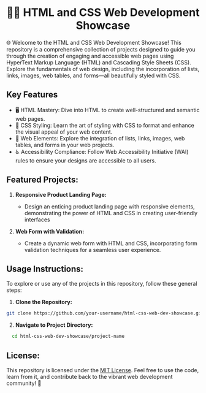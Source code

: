 <div align="center">
  
# 👨‍💻 HTML and CSS Web Development Showcase

</div>

🌐 Welcome to the HTML and CSS Web Development Showcase! This repository is a comprehensive collection of projects designed to guide you through the creation of engaging and accessible web pages using HyperText Markup Language (HTML) and Cascading Style Sheets (CSS). Explore the fundamentals of web design, including the incorporation of lists, links, images, web tables, and forms—all beautifully styled with CSS.

## Key Features

  - 🖥️ HTML Mastery: Dive into HTML to create well-structured and semantic web pages.
  - 🎨 CSS Styling: Learn the art of styling with CSS to format and enhance the visual appeal of your web content.
  - 🌈 Web Elements: Explore the integration of lists, links, images, web tables, and forms in your web projects.
  - ♿ Accessibility Compliance: Follow Web Accessibility Initiative (WAI) rules to ensure your designs are accessible to all users.

## **Featured Projects:**

  1. **Responsive Product Landing Page:**
     - Design an enticing product landing page with responsive elements, demonstrating the power of HTML and CSS in creating user-friendly interfaces

  2. **Web Form with Validation:**
     - Create a dynamic web form with HTML and CSS, incorporating form validation techniques for a seamless user experience.

## **Usage Instructions:**

To explore or use any of the projects in this repository, follow these general steps:

1. **Clone the Repository:**

```bash
git clone https://github.com/your-username/html-css-web-dev-showcase.git
```

2. **Navigate to Project Directory:**
 
  ```bash
    cd html-css-web-dev-showcase/project-name
  ```

## **License:**

This repository is licensed under the [MIT License](./LICENSE). Feel free to use the code, learn from it, and contribute back to the vibrant web development community! 🚀
